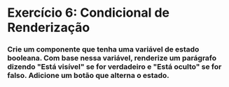 # Exercício 6: Condicional de Renderização

### Crie um componente que tenha uma variável de estado booleana. Com base nessa variável, renderize um parágrafo dizendo "Está visível" se for verdadeiro e "Está oculto" se for falso. Adicione um botão que alterna o estado.